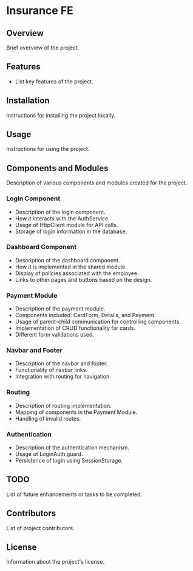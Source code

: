 # Insurance FE

## Overview
Brief overview of the project.

## Features
- List key features of the project.

## Installation
Instructions for installing the project locally.

## Usage
Instructions for using the project.

## Components and Modules
Description of various components and modules created for the project.

### Login Component
- Description of the login component.
- How it interacts with the AuthService.
- Usage of HttpClient module for API calls.
- Storage of login information in the database.

### Dashboard Component
- Description of the dashboard component.
- How it is implemented in the shared module.
- Display of policies associated with the employee.
- Links to other pages and buttons based on the design.

### Payment Module
- Description of the payment module.
- Components included: CardForm, Details, and Payment.
- Usage of parent-child communication for controlling components.
- Implementation of CRUD functionality for cards.
- Different form validations used.

### Navbar and Footer
- Description of the navbar and footer.
- Functionality of navbar links.
- Integration with routing for navigation.

### Routing
- Description of routing implementation.
- Mapping of components in the Payment Module.
- Handling of invalid routes.

### Authentication
- Description of the authentication mechanism.
- Usage of LoginAuth guard.
- Persistence of login using SessionStorage.

## TODO
List of future enhancements or tasks to be completed.

## Contributors
List of project contributors.

## License
Information about the project's license.
